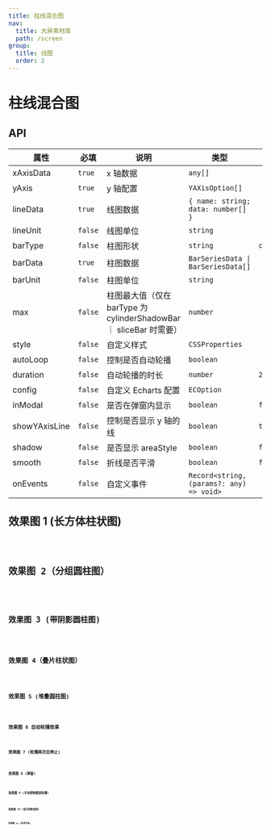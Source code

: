 ```yaml
---
title: 柱线混合图
nav:
  title: 大屏素材库
  path: /screen
group:
  title: 线图
  order: 2
---
```


# 柱线混合图

## API

| 属性 | 必填 | 说明 | 类型 | 默认值 |
| --- | --- | --- | --- | --- |
| xAxisData | `true` | x 轴数据 | `any[]` |  |
| yAxis | `true` | y 轴配置 | `YAXisOption[]` |  |
| lineData | `true` | 线图数据 | `{ name: string; data: number[] }` |  |
| lineUnit | `false` | 线图单位 | `string` |  |
| barType | `false` | 柱图形状 | `string` | `cuboidBar` |
| barData | `true` | 柱图数据 | `BarSeriesData \| BarSeriesData[]` |  |
| barUnit | `false` | 柱图单位 | `string` |  |
| max | `false` | 柱图最大值（仅在 barType 为 cylinderShadowBar ｜ sliceBar 时需要） | `number` |  |
| style | `false` | 自定义样式 | `CSSProperties` |  |
| autoLoop | `false` | 控制是否自动轮播 | `boolean` |  |
| duration | `false` | 自动轮播的时长 | `number` | `2000` |
| config | `false` | 自定义 Echarts 配置 | `ECOption` |  |
| inModal | `false` | 是否在弹窗内显示 | `boolean` | `false` |
| showYAxisLine | `false` | 控制是否显示 y 轴的线 | `boolean` | `true` |
| shadow | `false` | 是否显示 areaStyle | `boolean` | `false` |
| smooth | `false` | 折线是否平滑 | `boolean` | `false` |
| onEvents | `false` | 自定义事件 | `Record<string, (params?: any) => void>` |  |

## 效果图 1 (长方体柱状图)

<code src="../../../example/BarLineDemo/demo1.tsx" background="#040727">

## 效果图 2（分组圆柱图）

<code src="../../../example/BarLineDemo/demo2.tsx" background="#040727">

## 效果图 3 (带阴影圆柱图)

<code src="../../../example/BarLineDemo/demo3.tsx" background="#040727">

## 效果图 4（叠片柱状图）

<code src="../../../example/BarLineDemo/demo4.tsx" background="#040727">

## 效果图 5 (堆叠圆柱图)

<code src="../../../example/BarLineDemo/demo5.tsx" background="#040727">

## 效果图 6 自动轮播效果

<code src="../../../example/BarLineDemo/demo6.tsx" background="#040727">

## 效果图 7 (轮播两次后停止)

<code src="../../../example/BarLineDemo/demo7.tsx" background="#040727">

## 效果图 8 (弹窗)

<code src="../../../example/BarLineDemo/demo8.tsx" background="#040727">

## 效果图 9 (手动控制图表轮播)

<code src="../../../example/BarLineDemo/demo9.tsx" background="#040727">

## 效果图 10 (显示阴影效果)

<code src="../../../example/BarLineDemo/demo10.tsx" background="#040727">

## 效果图 11 (折线平滑)

<code src="../../../example/BarLineDemo/demo11.tsx" background="#040727">
